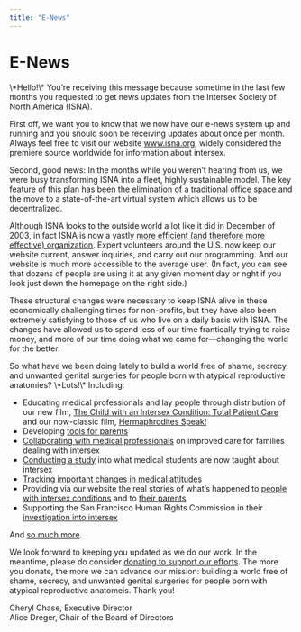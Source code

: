 ```yaml
---
title: "E-News"
---
```


# E-News

<p>\*Hello!\* You&#8217;re receiving this message because sometime in the last few months you requested to get news updates from the Intersex Society of North America (<span class="caps">ISNA</span>).  </p>

<p>First off, we want you to know that we now have our e-news system up and running and you should soon be receiving updates about once per month. Always feel free to visit our website <a href="http://www.isna.org">www.isna.org</a>, widely considered the premiere source worldwide for information about intersex.  </p>

<p>Second, good news: In the months while you weren&#8217;t hearing from us, we were busy transforming <span class="caps">ISNA</span> into a fleet, highly sustainable model. The key feature of this plan has been the elimination of a traditional office space and the move to a state-of-the-art virtual system which allows us to be decentralized.  </p>

<p>Although <span class="caps">ISNA</span> looks to the outside world a lot like it did in December of 2003, in fact <span class="caps">ISNA</span> is now a vastly <a href="/node/view/594">more efficient (and therefore more effective) organization</a>. Expert volunteers around the U.S. now keep our website current, answer inquiries, and carry out our programming. And our website is much more accessible to the average user. (In fact, you can see that dozens of people are using it at any given moment day or nght if you look just down the homepage on the right side.)  </p>

<p>These structural changes were necessary to keep <span class="caps">ISNA</span> alive in these economically challenging times for non-profits, but they have also been extremely satisfying to those of us who live on a daily basis with <span class="caps">ISNA</span>. The changes have allowed us to spend less of our time frantically trying to raise money, and more of our time doing what we came for&#8212;changing the world for the better.  </p>

<p>So what have we been doing lately to build a world free of shame, secrecy, and unwanted genital surgeries for people born with atypical reproductive anatomies? \*Lots!\* Including:  </p>

<ul>
	<li>Educating medical professionals and lay people through distribution of our new film, <a href="/totalpatientcare">The Child with an Intersex Condition: Total Patient Care</a> and our now-classic film, <a href="/hermaphroditesspeak">Hermaphrodites Speak!</a></li>
	<li>Developing <a href="/node/view/631">tools for parents</a></li>
	<li><a href="/about/medicalboard">Collaborating with medical professionals</a> on improved care for families dealing with intersex</li>
	<li><a href="/merisignup">Conducting a study</a> into what medical students are now taught about intersex</li>
	<li><a href="/node/view/570">Tracking important changes in medical attitudes</a></li>
	<li>Providing via our website the real stories of what&#8217;s happened to <a href="/missingvagina">people with intersex conditions</a> and to <a href="/node/view/633">their parents</a></li>
	<li>Supporting the San Francisco Human Rights Commission in their <a href="/node/view/606">investigation into intersex</a></li>
</ul>

<p>And <a href="/accomplishments/2004">so much more</a>.  </p>

<p>We look forward to keeping you updated as we do our work. In the meantime, please do consider <a href="http://www.isna.org/donate">donating to support our efforts</a>. The more you donate, the more we can advance our mission: building a world free of shame, secrecy, and unwanted genital surgeries for people born with atypical reproductive anatomeis. Thank you!  </p>

<p>Cheryl Chase, Executive Director  <br />
Alice Dreger, Chair of the Board of Directors</p>